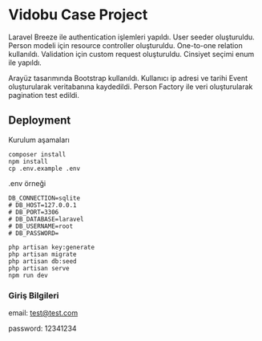 # Vidobu Case Project

Laravel Breeze ile authentication işlemleri yapıldı. User seeder oluşturuldu. Person modeli için resource controller oluşturuldu. One-to-one relation kullanıldı. Validation için custom request oluşturuldu. Cinsiyet seçimi enum ile yapıldı.

Arayüz tasarımında Bootstrap kullanıldı. Kullanıcı ip adresi ve tarihi Event oluşturularak veritabanına kaydedildi. Person Factory ile veri oluşturularak pagination test edildi.

## Deployment

Kurulum aşamaları

```terminal
composer install
npm install
cp .env.example .env
```

.env örneği

```.env
DB_CONNECTION=sqlite
# DB_HOST=127.0.0.1
# DB_PORT=3306
# DB_DATABASE=laravel
# DB_USERNAME=root
# DB_PASSWORD=
```

```terminal
php artisan key:generate
php artisan migrate
php artisan db:seed
php artisan serve
npm run dev
```

### Giriş Bilgileri

email: test@test.com

password: 12341234
